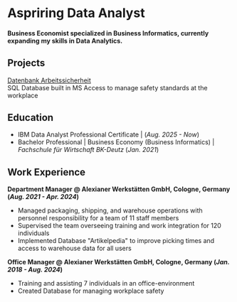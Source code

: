# Aspriring Data Analyst

#### Business Economist specialized in Business Informatics, currently expanding my skills in Data Analytics.

## Projects

[Datenbank Arbeitssicherheit](https://seidmi.github.io/DB_Arbeitssicherheit)  
SQL Database built in MS Access to manage safety standards at the workplace

<!-- [Datenbank Artikelpedia](/Projects/DB%20Artikelpedia/README.md)
> Database ...  -->

<!-- [Tableau - Learning](/GITHUB/Tableau/)  
[Excel - Learning](/GITHUB/Excel/)   -->

## Education  
- IBM Data Analyst Professional Certificate | (_Aug. 2025 - Now_)  
- Bachelor Professional | Business Economy (Business Informatics) | *Fachschule für Wirtschaft BK-Deutz* (_Jan. 2021_)  



## Work Experience  
**Department Manager @ Alexianer Werkstätten GmbH, Cologne, Germany (_Aug. 2021 - Apr. 2024_)**  
- Managed packaging, shipping, and warehouse operations with personnel responsibility for a team of 11 staff members  
- Supervised the team overseeing training and work integration for 120 individuals   
- Implemented Database "Artikelpedia" to improve picking times and access to warehouse data for all users   



**Office Manager @ Alexianer Werkstätten GmbH, Cologne, Germany (_Jan. 2018 - Aug. 2024_)**    
- Training and assisting 7 individuals in an office-environment  
- Created Database for managing workplace safety  


